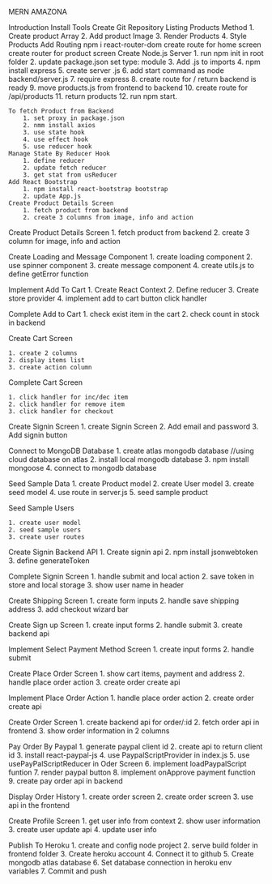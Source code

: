 MERN AMAZONA

Introduction
Install Tools 
Create Git Repository 
Listing Products Method 
    1. Create product Array
    2. Add product Image
    3. Render Products
    4. Style Products
Add Routing
    npm i react-router-dom
    create route for home screen
    create router for product screen
Create Node.js Server
    1. run npm init in root folder
    2. update package.json set type: module
    3. Add .js to imports
    4. npm install express
    5. create server .js
    6. add start command as node backend/server.js
    7. require express
    8. create route for / return backend is ready
    9. move products.js from frontend to backend
    10. create route for /api/products
    11. return products
    12. run npm start.

    To fetch Product from Backend
        1. set proxy in package.json
        2. nmm install axios
        3. use state hook
        4. use effect hook
        5. use reducer hook
    Manage State By Reducer Hook
        1. define reducer
        2. update fetch reducer
        3. get stat from usReducer
    Add React Bootstrap
        1. npm install react-bootstrap bootstrap
        2. update App.js
    Create Product Details Screen
        1. fetch product from backend
        2. create 3 columns from image, info and action 
Create Product Details Screen
    1. fetch product from backend
    2. create 3 column for image, info and action

Create Loading and Message Component
    1. create loading component 
    2. use spinner component 
    3. create message component 
    4. create utils.js to define getError function

Implement Add To Cart
    1. Create React Context
    2. Define reducer
    3. Create store provider
    4. implement add to cart button click handler 

Complete Add to Cart
    1. check exist item in the cart
    2. check count in stock in backend 

Create Cart Screen

    1. create 2 columns 
    2. display items list
    3. create action column

Complete Cart Screen

    1. click handler for inc/dec item
    2. click handler for remove item
    3. click handler for checkout 

Create Signin Screen
    1. create Signin Screen
    2. Add email and password
    3. Add signin button

Connect to MongoDB Database
    1. create atlas mongodb database //using cloud database on atlas
    2. install local mongodb database
    3. npm install mongoose
    4. connect to mongodb database

Seed Sample Data
    1. create Product model
    2. create User model
    3. create seed model
    4. use route in server.js
    5. seed sample product


Seed Sample Users

    1. create user model
    2. seed sample users
    3. create user routes

Create Signin Backend API
    1. Create signin api
    2. npm install jsonwebtoken
    3. define generateToken

Complete  Signin Screen
    1. handle submit and local action
    2. save token in store and local storage
    3. show user name in header

Create Shipping Screen
    1. create form inputs
    2. handle save shipping address
    3. add checkout wizard bar

Create Sign up Screen
    1. create input forms
    2. handle submit
    3. create backend api

Implement Select Payment Method Screen
    1. create input forms
    2. handle submit 

Create Place Order Screen
    1. show cart items, payment and address
    2. handle place order action
    3. create order create api

Implement Place Order Action
    1. handle place order action
    2. create order create api

Create Order Screen
    1. create backend api for order/:id
    2. fetch order api in frontend
    3. show order information in 2 columns

Pay Order By Paypal
    1. generate paypal client id
    2. create api to return client id
    3. install react-paypal-js
    4. use PaypalScriptProvider in index.js
    5. use usePayPalScriptReducer in Oder Screen
    6. implement loadPaypalScript funtion
    7. render paypal button
    8. implement onApprove payment function
    9. create pay order api in backend 

Display Order History
    1. create order screen
    2. create order screen
    3. use api in the frontend

Create Profile Screen
    1. get user info from context
    2. show user information
    3. create user update api
    4. update user info

Publish To Heroku
    1. create and config node project
    2. serve build folder in frontend folder
    3. Create heroku account
    4. Connect it to github
    5. Create mongodb atlas database
    6. Set database connection in heroku env variables 
    7. Commit and push

